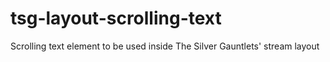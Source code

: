 # tsg-layout-scrolling-text
Scrolling text element to be used inside The Silver Gauntlets' stream layout
